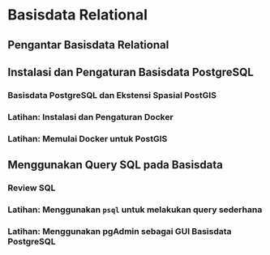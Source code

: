 # Basisdata Relational

## Pengantar Basisdata Relational





## Instalasi dan Pengaturan Basisdata PostgreSQL


### Basisdata PostgreSQL dan Ekstensi Spasial PostGIS



### Latihan: Instalasi dan Pengaturan Docker



### Latihan: Memulai Docker untuk PostGIS



## Menggunakan Query SQL pada Basisdata

### Review SQL


### Latihan: Menggunakan `psql` untuk melakukan query sederhana


### Latihan: Menggunakan pgAdmin sebagai GUI Basisdata PostgreSQL













